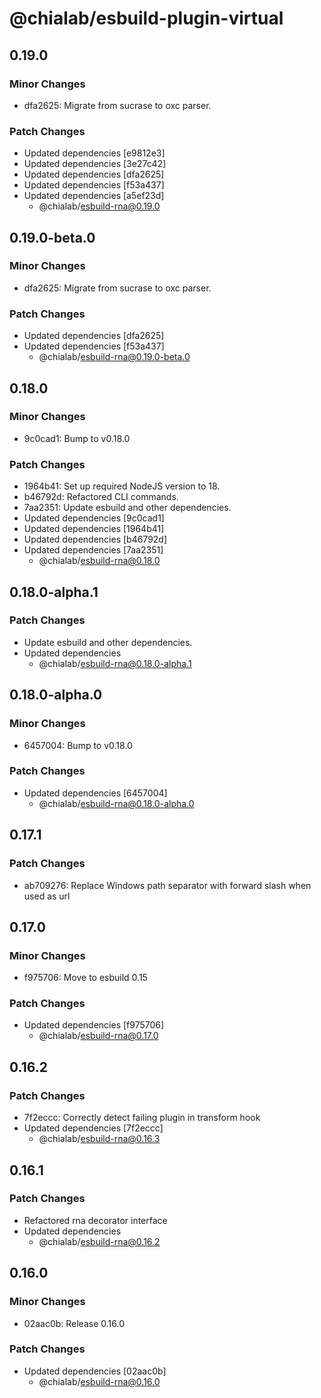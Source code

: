 # @chialab/esbuild-plugin-virtual

## 0.19.0

### Minor Changes

-   dfa2625: Migrate from sucrase to oxc parser.

### Patch Changes

-   Updated dependencies [e9812e3]
-   Updated dependencies [3e27c42]
-   Updated dependencies [dfa2625]
-   Updated dependencies [f53a437]
-   Updated dependencies [a5ef23d]
    -   @chialab/esbuild-rna@0.19.0

## 0.19.0-beta.0

### Minor Changes

-   dfa2625: Migrate from sucrase to oxc parser.

### Patch Changes

-   Updated dependencies [dfa2625]
-   Updated dependencies [f53a437]
    -   @chialab/esbuild-rna@0.19.0-beta.0

## 0.18.0

### Minor Changes

-   9c0cad1: Bump to v0.18.0

### Patch Changes

-   1964b41: Set up required NodeJS version to 18.
-   b46792d: Refactored CLI commands.
-   7aa2351: Update esbuild and other dependencies.
-   Updated dependencies [9c0cad1]
-   Updated dependencies [1964b41]
-   Updated dependencies [b46792d]
-   Updated dependencies [7aa2351]
    -   @chialab/esbuild-rna@0.18.0

## 0.18.0-alpha.1

### Patch Changes

-   Update esbuild and other dependencies.
-   Updated dependencies
    -   @chialab/esbuild-rna@0.18.0-alpha.1

## 0.18.0-alpha.0

### Minor Changes

-   6457004: Bump to v0.18.0

### Patch Changes

-   Updated dependencies [6457004]
    -   @chialab/esbuild-rna@0.18.0-alpha.0

## 0.17.1

### Patch Changes

-   ab709276: Replace Windows path separator with forward slash when used as url

## 0.17.0

### Minor Changes

-   f975706: Move to esbuild 0.15

### Patch Changes

-   Updated dependencies [f975706]
    -   @chialab/esbuild-rna@0.17.0

## 0.16.2

### Patch Changes

-   7f2eccc: Correctly detect failing plugin in transform hook
-   Updated dependencies [7f2eccc]
    -   @chialab/esbuild-rna@0.16.3

## 0.16.1

### Patch Changes

-   Refactored rna decorator interface
-   Updated dependencies
    -   @chialab/esbuild-rna@0.16.2

## 0.16.0

### Minor Changes

-   02aac0b: Release 0.16.0

### Patch Changes

-   Updated dependencies [02aac0b]
    -   @chialab/esbuild-rna@0.16.0
